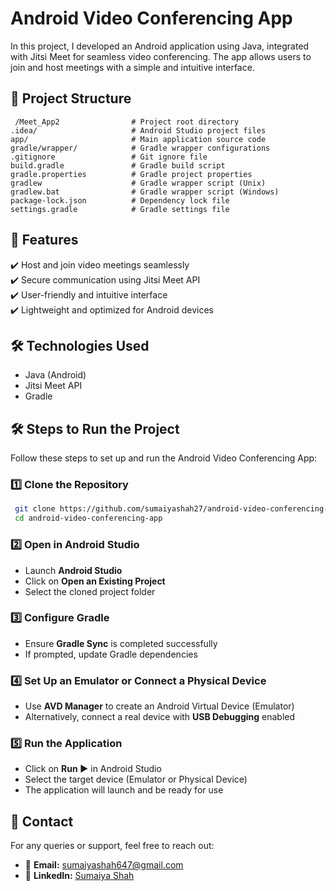 # Android Video Conferencing App  

In this project, I developed an Android application using Java, integrated with Jitsi Meet for seamless video conferencing. The app allows users to join and host meetings with a simple and intuitive interface.  

## 📂 Project Structure  
```
 /Meet_App2                # Project root directory  
.idea/                     # Android Studio project files  
app/                       # Main application source code  
gradle/wrapper/            # Gradle wrapper configurations  
.gitignore                 # Git ignore file  
build.gradle               # Gradle build script  
gradle.properties          # Gradle project properties  
gradlew                    # Gradle wrapper script (Unix)  
gradlew.bat                # Gradle wrapper script (Windows)  
package-lock.json          # Dependency lock file  
settings.gradle            # Gradle settings file  
```

## 🚀 Features  
✔️ Host and join video meetings seamlessly  
✔️ Secure communication using Jitsi Meet API  
✔️ User-friendly and intuitive interface  
✔️ Lightweight and optimized for Android devices   

## 🛠️ Technologies Used  
- Java (Android)  
- Jitsi Meet API  
- Gradle  

## 🛠️ Steps to Run the Project  

Follow these steps to set up and run the Android Video Conferencing App:

### 1️⃣ Clone the Repository  
```sh
 git clone https://github.com/sumaiyashah27/android-video-conferencing-app.git
 cd android-video-conferencing-app
```

### 2️⃣ Open in Android Studio  
- Launch **Android Studio**  
- Click on **Open an Existing Project**  
- Select the cloned project folder  

### 3️⃣ Configure Gradle  
- Ensure **Gradle Sync** is completed successfully  
- If prompted, update Gradle dependencies  

### 4️⃣ Set Up an Emulator or Connect a Physical Device  
- Use **AVD Manager** to create an Android Virtual Device (Emulator)  
- Alternatively, connect a real device with **USB Debugging** enabled  

### 5️⃣ Run the Application  
- Click on **Run ▶️** in Android Studio  
- Select the target device (Emulator or Physical Device)  
- The application will launch and be ready for use  

## 📧 Contact
For any queries or support, feel free to reach out:
- 📩 **Email:** [sumaiyashah647@gmail.com](mailto:sumaiyashah647@gmail.com)
- 🔗 **LinkedIn:** [Sumaiya Shah](https://www.linkedin.com/in/sumaiya-shah-7a0706224/)

